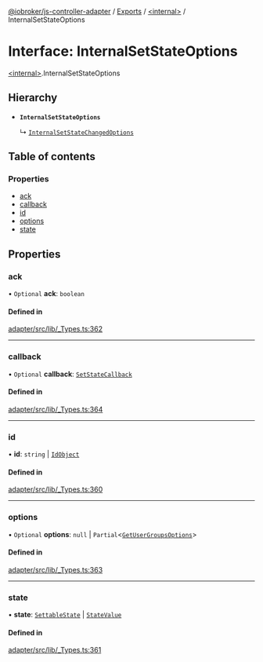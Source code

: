 [@iobroker/js-controller-adapter](../README.md) / [Exports](../modules.md) / [\<internal\>](../modules/internal_.md) / InternalSetStateOptions

# Interface: InternalSetStateOptions

[\<internal\>](../modules/internal_.md).InternalSetStateOptions

## Hierarchy

- **`InternalSetStateOptions`**

  ↳ [`InternalSetStateChangedOptions`](internal_.InternalSetStateChangedOptions.md)

## Table of contents

### Properties

- [ack](internal_.InternalSetStateOptions.md#ack)
- [callback](internal_.InternalSetStateOptions.md#callback)
- [id](internal_.InternalSetStateOptions.md#id)
- [options](internal_.InternalSetStateOptions.md#options)
- [state](internal_.InternalSetStateOptions.md#state)

## Properties

### ack

• `Optional` **ack**: `boolean`

#### Defined in

[adapter/src/lib/_Types.ts:362](https://github.com/ioBroker/ioBroker.js-controller/blob/3fe17c22/packages/adapter/src/lib/_Types.ts#L362)

___

### callback

• `Optional` **callback**: [`SetStateCallback`](../modules/internal_.md#setstatecallback)

#### Defined in

[adapter/src/lib/_Types.ts:364](https://github.com/ioBroker/ioBroker.js-controller/blob/3fe17c22/packages/adapter/src/lib/_Types.ts#L364)

___

### id

• **id**: `string` \| [`IdObject`](internal_.IdObject.md)

#### Defined in

[adapter/src/lib/_Types.ts:360](https://github.com/ioBroker/ioBroker.js-controller/blob/3fe17c22/packages/adapter/src/lib/_Types.ts#L360)

___

### options

• `Optional` **options**: ``null`` \| `Partial`\<[`GetUserGroupsOptions`](internal_.GetUserGroupsOptions.md)\>

#### Defined in

[adapter/src/lib/_Types.ts:363](https://github.com/ioBroker/ioBroker.js-controller/blob/3fe17c22/packages/adapter/src/lib/_Types.ts#L363)

___

### state

• **state**: [`SettableState`](../modules/internal_.md#settablestate) \| [`StateValue`](../modules/internal_.md#statevalue)

#### Defined in

[adapter/src/lib/_Types.ts:361](https://github.com/ioBroker/ioBroker.js-controller/blob/3fe17c22/packages/adapter/src/lib/_Types.ts#L361)
